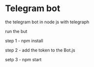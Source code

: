 # Telegram bot 
the telegram bot in node js with telegraph

run the but

step 1 - 
npm install

step 2 -
add the token to the Bot.js

setp 3 -
npm start
